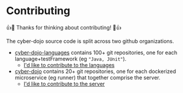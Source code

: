 
# Contributing

:+1::tada: Thanks for thinking about contributing! :tada::+1:

The cyber-dojo source code is split across two github organizations.
- [cyber-dojo-languages](https://github.com/cyber-dojo-languages) contains 100+
git repositories, one for each language+testFramework (eg `"Java, JUnit"`).
  - [I'd like to contribute to the languages](https://github.com/cyber-dojo/cyber-dojo/blob/master/docs/how-to-contribute-to-languages.md)
- [cyber-dojo](https://github.com/cyber-dojo) contains 20+ git repositories, one for
each dockerized microservice (eg runner) that together comprise the server.
  - [I'd like to contribute to the server](https://github.com/cyber-dojo/cyber-dojo/blob/master/docs/how-to-contribute-to-server.md)
